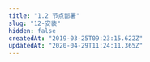 ```yaml
---
title: "1.2 节点部署"
slug: "12-安装"
hidden: false
createdAt: "2019-03-25T09:23:15.622Z"
updatedAt: "2020-04-29T11:24:11.365Z"
---
```

